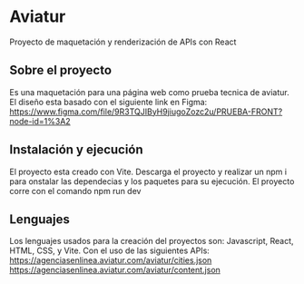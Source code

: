 # Aviatur
Proyecto de maquetación y renderización de APIs con React

## Sobre el proyecto
Es una maquetación para una página web como prueba tecnica de aviatur. El diseño esta basado con el siguiente link en Figma: 
https://www.figma.com/file/9R3TQJIByH9jiugoZozc2u/PRUEBA-FRONT?node-id=1%3A2

## Instalación y ejecución
El proyecto esta creado con Vite. Descarga el proyecto y realizar un npm i para onstalar las dependecias y los paquetes para su ejecución.
El proyecto corre con el comando npm run dev

## Lenguajes
Los lenguajes usados para la creación del proyectos son: Javascript, React, HTML, CSS, y Vite. Con el uso de las siguientes APIs:
https://agenciasenlinea.aviatur.com/aviatur/cities.json
https://agenciasenlinea.aviatur.com/aviatur/content.json



